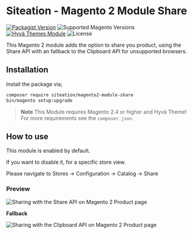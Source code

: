 # Siteation - Magento 2 Module Share

[![Packagist Version](https://img.shields.io/packagist/v/siteation/magento2-module-share?style=for-the-badge)](https://packagist.org/packages/siteation/magento2-module-share)
![Supported Magento Versions](https://img.shields.io/badge/magento-%202.4-brightgreen.svg?logo=magento&longCache=true&style=for-the-badge)
[![Hyvä Themes Module](https://img.shields.io/badge/Hyva_Themes-Module-3df0af.svg?longCache=true&style=for-the-badge)](https://hyva.io/)
![License](https://img.shields.io/github/license/siteation/magento2-module-share?color=%23234&style=for-the-badge)

This Magento 2 module adds the option to share you product,
using the Share API with an fallback to the Clipboard API for unsupported browsers.

## Installation

Install the package via;

```bash
composer require siteation/magento2-module-share
bin/magento setup:upgrade
```

> **Note** This Module requires Magento 2.4 or higher and Hyvä Theme!
> For more requirements see the `composer.json`.

## How to use

This module is enabled by default.

If you want to disable it, for a specific store view.

Please navigate to Stores -> Configuration -> Catalog -> Share

### Preview

![Sharing with the Share API on Magento 2 Product page](assets/share.jpg)

**Fallback**

![Sharing with the Clipboard API on Magento 2 Product page](assets/clipboard.jpg)
